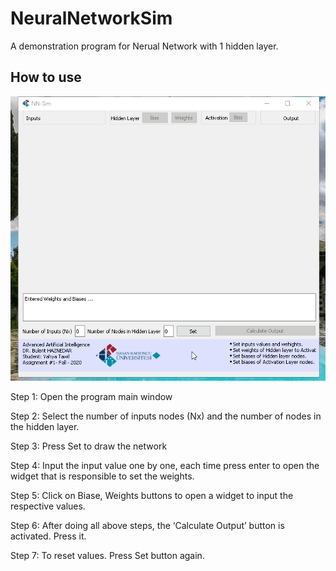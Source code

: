 # NeuralNetworkSim

A demonstration program for Nerual Network with 1 hidden layer. 

## How to use

![Demo Gif](https://raw.githubusercontent.com/yahyatawil/NeuralNetworkSim/master/docs/How%20to%20used%20NN%20Simulator/images/nns-demo.gif)

Step 1: Open the program main window 

Step 2: Select the number of inputs nodes (Nx) and the number of nodes in the hidden layer. 

Step 3: Press Set to draw the network 

Step 4: Input the input value one by one, each time press enter to open the widget that is responsible to set the weights. 

Step 5: Click on Biase, Weights buttons to open a widget to input the respective values. 

Step 6: After doing all above steps, the ‘Calculate Output’ button is activated. Press it.   

Step 7: To reset values. Press Set button again. 

